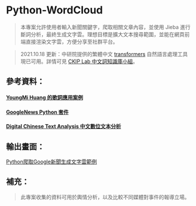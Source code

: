 # Python-WordCloud
> 本專案允許使用者輸入新聞關鍵字，爬取相關文章內容，並使用 Jieba 進行斷詞分析，最終生成文字雲。理想目標是擴大文本搜尋範圍，並能在網頁前端直接渲染文字雲，方便分享至社群平台。

> 2021.10.18 更新：中研院提供的繁體中文 [transformers](https://github.com/ckiplab/ckip-transformers) 自然語言處理工具現已可用。詳情可見 [CKIP Lab 中文詞知識庫小組](https://ckip.iis.sinica.edu.tw/)。

## 參考資料：
#### [YoungMi Huang 的歌詞應用案例](https://github.com/youngmihuang/lyrics_application)
#### [GoogleNews Python 套件](https://pypi.org/project/GoogleNews/)
#### [Digital Chinese Text Analysis 中文數位文本分析](http://120.108.221.55/PROFCHWU/dctai/index.php)

## 輸出畫面：

[Python爬取Google新聞生成文字雲範例](http://bit.ly/請點擊此處前往)

## 補充：

> 此專案收集的資料可用於輿情分析，以及比較不同媒體對事件的報導立場。
